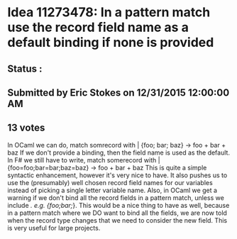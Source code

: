 # Idea 11273478: In a pattern match use the record field name as a default binding if none is provided #

## Status : 

## Submitted by Eric Stokes on 12/31/2015 12:00:00 AM

## 13 votes

In OCaml we can do,
match somrecord with
| {foo; bar; baz} -> foo + bar + baz
If we don't provide a binding, then the field name is used as the default. In F# we still have to write,
match somerecord with
| {foo=foo;bar=bar;baz=baz} -> foo + bar + baz
This is quite a simple syntactic enhancement, however it's very nice to have. It also pushes us to use the (presumably) well chosen record field names for our variables instead of picking a single letter variable name.
Also, in OCaml we get a warning if we don't bind all the record fields in a pattern match, unless we include _. e.g. {foo;bar;_}. This would be a nice thing to have as well, because in a pattern match where we DO want to bind all the fields, we are now told when the record type changes that we need to consider the new field. This is very useful for large projects.




